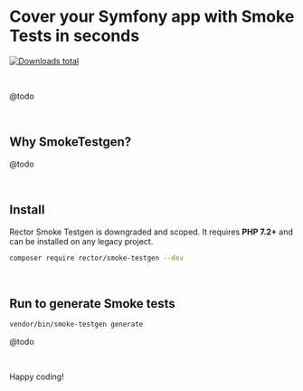 # Cover your Symfony app with Smoke Tests in seconds

[![Downloads total](https://img.shields.io/packagist/dt/rector/smoke-testgen.svg?style=flat-square)](https://packagist.org/packages/rector/smoke-testgen/stats)

<br>

@todo

<br>

## Why SmokeTestgen?

@todo

<br>

## Install

Rector Smoke Testgen is downgraded and scoped. It requires **PHP 7.2+** and can be installed on any legacy project.

```bash
composer require rector/smoke-testgen --dev
```

<br>

## Run to generate Smoke tests

```bash
vendor/bin/smoke-testgen generate
```


@todo

<br>

Happy coding!
